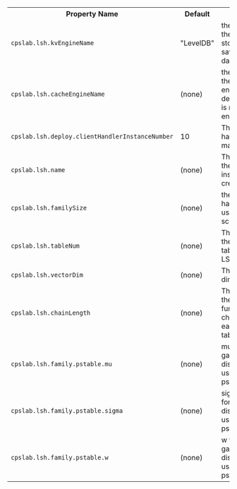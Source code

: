
<table class="table">
<tr><th>Property Name</th><th>Default</th><th>Meaning</th></tr>
<tr>
  <td><code>cpslab.lsh.kvEngineName</code></td>
  <td>"LevelDB"</td>
  <td>
	the name of the key value store engine saving LSH data. 
  </td>  
</tr>
<tr>
  <td><code>cpslab.lsh.cacheEngineName</code></td>
  <td>(none)</td>
  <td>
  	the name of the cache engine. by default, there is no cache engine
  </td>  
</tr>
<tr>
  <td><code>cpslab.lsh.deploy.clientHandlerInstanceNumber</code></td>
  <td>10</td>
  <td>
	The number of handlers per machine.
  </td>  
</tr>
<tr>
  <td><code>cpslab.lsh.name</code></td>
  <td>(none)</td>
  <td>
	The name of the lsh instance to create.
  </td>  
</tr>
<tr>
  <td><code>cpslab.lsh.familySize</code></td>
  <td>(none)</td>
  <td>
	the size of the hash family used in LSH schema.
  </td>  
</tr>
<tr>
  <td><code>cpslab.lsh.tableNum</code></td>
  <td>(none)</td>
  <td>
	The number of the hash tables used in LSH.
  </td>  
</tr>
<tr>
  <td><code>cpslab.lsh.vectorDim</code></td>
  <td>(none)</td>
  <td>
	The vector dimensionality.
  </td>  
</tr>
<tr>
  <td><code>cpslab.lsh.chainLength</code></td>
  <td>(none)</td>
  <td>
	The length of the hash functions chain used in each hash table.
  </td>  
</tr>

<tr>
  <td><code>cpslab.lsh.family.pstable.mu</code></td>
  <td>(none)</td>
  <td>
	mu value for gaussian distribution used in pstable family.
  </td>  
</tr>
<tr>
  <td><code>cpslab.lsh.family.pstable.sigma</code></td>
  <td>(none)</td>
  <td>
	sigma value for gaussian distribution used in pstable family.
  </td>  
</tr>
<tr>
  <td><code>cpslab.lsh.family.pstable.w</code></td>
  <td>(none)</td>
  <td>
	w value for gaussian distribution used in pstable family.
  </td>  
</tr>

</table>